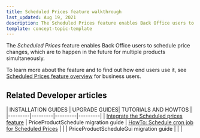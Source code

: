 ```yaml
---
title: Scheduled Prices feature walkthrough
last_updated: Aug 19, 2021
description: The Scheduled Prices feature enables Back Office users to schedule price changes, which are to happen in the future for multiple products simultaneously
template: concept-topic-template
---
```


The _Scheduled Prices_ feature enables Back Office users to schedule price changes, which are to happen in the future for multiple products simultaneously.


To learn more about the feature and to find out how end users use it, see [Scheduled Prices feature overview](/docs/scos/user/features/{{page.version}}/scheduled-prices-feature-overview.html) for business users.


## Related Developer articles

| INSTALLATION GUIDES | UPGRADE GUIDES| TUTORIALS AND HOWTOS |
|---------|---------|---------|---------|
| [Integrate the Scheduled prices feature](/docs/scos/dev/feature-integration-guides/{{page.version}}/scheduled-prices-feature-integration.html) | PriceProductSchedule migration guide  | [HowTo: Schedule cron job for Scheduled Prices](/docs/pbc/all/price-management/{{site.version}}/tutorials-and-howtos/howto-schedule-cron-job-for-scheduled-prices.html)  |
|   | PriceProductScheduleGui migration guide  |   |   |
